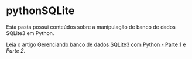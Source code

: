 # pythonSQLite

Esta pasta possui conteúdos sobre a manipulação de banco de dados SQLite3 em Python.

Leia o artigo [Gerenciando banco de dados SQLite3 com Python - Parte 1][0] e *Parte 2*.

[0]: http://pythonclub.com.br/gerenciando-banco-dados-sqlite3-python-parte1.html